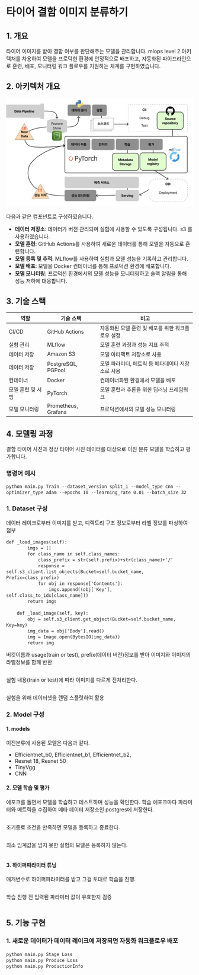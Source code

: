 # 타이어 결함 이미지 분류하기
## 1. 개요
타이어 이미지를 받아 결함 여부를 판단해주는 모델을 관리합니다.
mlops level 2 아키텍처를 차용하여 모델을 프로덕현 환경에 안정적으로 배포하고, 자동화된 파이프라인으로 훈련, 배포, 모니터링 워크 플로우를 지원하는 체계를 구현하였습니다.

## 2. 아키텍처 개요
![아키텍처](model_architecture.png)

다음과 같은 컴포넌트로 구성하였습니다.
- **데이터 저장소**: 데이터가 버전 관리되며 실험에 사용할 수 있도록 구성됩니다. s3 를 사용하였습니다.
- **모델 훈련**: GitHub Actions를 사용하여 새로운 데이터를 통해 모델을 자동으로 훈련합니다.
- **모델 등록 및 추적**: MLflow를 사용하여 실험과 모델 성능을 기록하고 관리합니다.
- **모델 배포**: 모델을 Docker 컨테이너를 통해 프로덕션 환경에 배포합니다.
- **모델 모니터링**: 프로덕션 환경에서의 모델 성능을 모니터링하고 슬랙 알림을 통해 성능 저하에 대응합니다.

## 3. 기술 스택

| 역할 | 기술 스택 | 비고 |
|----|-----|-----|
|CI/CD| GitHub Actions| 자동화된 모델 훈련 및 배포를 위한 워크플로우 설정|
|실험 관리| MLflow| 모델 훈련 과정과 성능 지표 추적|
|데이터 저장| Amazon S3| 모델 아티팩트 저장소로 사용|
|데이터 저장| PostgreSQL, PGPool | 모델 파라미터, 메트릭 등 메타데이터 저장소로 사용|
|컨테이너| Docker |컨테이너화된 환경에서 모델을 배포|
|모델 훈련 및 서빙| PyTorch |모델 훈련과 추론을 위한 딥러닝 프레임워크|
|모델 모니터링| Prometheus, Grafana | 프로덕션에서의 모델 성능 모니터링|

## 4. 모델링 과정
결함 타이어 사진과 정상 타이어 사진 데이터를 대상으로 이진 분류 모델을 학습하고 평가합니다.

### 명령어 예시
```
python main.py Train --dataset_version split_1 --model_type cnn --optimizer_type adam --epochs 10 --learning_rate 0.01 --batch_size 32
```

### 1. Dataset 구성
데이터 레이크로부터 이미지를 받고, 디렉토리 구조 정보로부터 라벨 정보를 파싱하여 첨부
```
def _load_images(self):
        imgs = []
        for class_name in self.class_names:
            class_prefix = str(self.prefix)+str(class_name)+'/'
            response = self.s3_client.list_objects(Bucket=self.bucket_name, Prefix=class_prefix)
            for obj in response['Contents']:
                imgs.append((obj['Key'], self.class_to_idx[class_name]))
        return imgs
        
    def _load_image(self, key):
        obj = self.s3_client.get_object(Bucket=self.bucket_name, Key=key)
        img_data = obj['Body'].read()
        img = Image.open(BytesIO(img_data))
        return img
```
버킷이름과 usage(train or test), prefix(데이터 버전)정보를 받아 이미지와 이미지의 라벨정보를 함께 반환

```
```
실험 내용(train or test)에 따라 이미지를 다르게 전처리한다. 

```
```
실험을 위해 데이터셋을 랜덤 스플릿하여 활용

### 2. Model 구성
#### 1. models
이진분류에 사용된 모델은 다음과 같다.
* Efficientnet_b0, Efficientnet_b1, Efficientnet_b2, 
* Resnet 18, Resnet 50
* TinyVgg
* CNN

#### 2. 모델 학습 및 평가
에포크를 돌면서 모델을 학습하고 테스트하며 성능을 확인한다. 학습 에포크마다 파라미터와 메트릭을 수집하여 메타 데이터 저장소인 postgres에 저장한다. 
```
```
조기종료 조건을 만족하면 모델을 등록하고 종료한다.
```
```

최소 임계값을 넘지 못한 실험의 모델은 등록하지 않는다. 
```
```
#### 3. 하이퍼파라미터 튜닝
매개변수로 하이퍼파라미터를 받고 그걸 토대로 학습을 진행.
```
```
학습 진행 전 입력된 파라미터 값이 유효한지 검증
```
```

## 5. 기능 구현

### 1. 새로운 데이터가 데이터 레이크에 저장되면 자동화 워크플로우 배포

```
python main.py Stage Loss
python main.py Produce Loss
python main.py ProductionInfo

```
